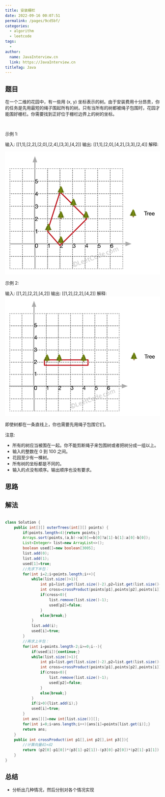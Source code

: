 ```yaml
---
title: 安装栅栏
date: 2022-09-16 00:07:51
permalink: /pages/9cd5bf/
categories:
  - algorithm
  - leetcode
tags:
  - 
author: 
  name: JavaInterview.cn
  link: https://JavaInterview.cn
titleTag: Java
---
```


## 题目

在一个二维的花园中，有一些用 (x, y) 坐标表示的树。由于安装费用十分昂贵，你的任务是先用最短的绳子围起所有的树。只有当所有的树都被绳子包围时，花园才能围好栅栏。你需要找到正好位于栅栏边界上的树的坐标。

 

示例 1:

输入: [[1,1],[2,2],[2,0],[2,4],[3,3],[4,2]]
输出: [[1,1],[2,0],[4,2],[3,3],[2,4]]
解释:

![](../../../media/pictures/leetcode/erect_the_fence_1.png)


示例 2:

输入: [[1,2],[2,2],[4,2]]
输出: [[1,2],[2,2],[4,2]]
解释:
![](../../../media/pictures/leetcode/erect_the_fence_2.png)

即使树都在一条直线上，你也需要先用绳子包围它们。
 

注意:

- 所有的树应当被围在一起。你不能剪断绳子来包围树或者把树分成一组以上。
- 输入的整数在 0 到 100 之间。
- 花园至少有一棵树。
- 所有树的坐标都是不同的。
- 输入的点没有顺序。输出顺序也没有要求。


## 思路



## 解法
```java

class Solution {
    public int[][] outerTrees(int[][] points) {
        if(points.length<4){return points;}
        Arrays.sort(points,(a,b)->a[0]==b[0]?a[1]-b[1]:a[0]-b[0]);
        List<Integer> list=new ArrayList<>();
        boolean used[]=new boolean[3005];
        list.add(0);
        list.add(1);
        used[1]=true;
        //先求下半包：
        for(int i=2;i<points.length;i++){
            while(list.size()>1){
                int p1=list.get(list.size()-2),p2=list.get(list.size()-1);
                int cross=crossProduct(points[p1],points[p2],points[i]);
                if(cross<0){
                    list.remove(list.size()-1);
                    used[p2]=false;
                }
                else{break;}
            }
            list.add(i);
            used[i]=true;
        }
        //再求上半包：
        for(int i=points.length-2;i>=0;i--){
            if(used[i]){continue;}
            while(list.size()>1){
                int p1=list.get(list.size()-2),p2=list.get(list.size()-1);
                int cross=crossProduct(points[p1],points[p2],points[i]);
                if(cross<0){
                    list.remove(list.size()-1);
                    used[p2]=false;
                }
                else{break;}
            }
            if(i>0){list.add(i);}
            used[i]=true;
        }
        int ans[][]=new int[list.size()][];
        for(int i=0;i<ans.length;i++){ans[i]=points[list.get(i)];}
        return ans;
    }
    public int crossProduct(int p1[],int p2[],int p3[]){
        //计算向量d1×d2
        return (p2[0]-p1[0])*(p3[1]-p2[1])-(p3[0]-p2[0])*(p2[1]-p1[1]);
    }
}
```

## 总结

- 分析出几种情况，然后分别对各个情况实现 
